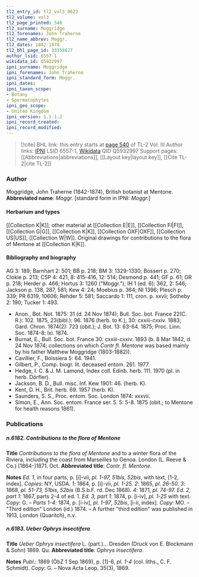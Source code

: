 ```yaml
---
tl2_entry_id: tl2_vol3_0623
tl2_volume: vol3
tl2_page_printed: 540
tl2_surname: Moggridge
tl2_forenames: John Traherne
tl2_name_abbrev: Moggr.
tl2_dates: 1842-1874
tl2_bhl_page_id: 33355627
author_lsid: 6557-1
wikidata_id: Q5932997
ipni_surname: Moggridge
ipni_forenames: John Traherne
ipni_standard_form: Moggr.
ipni_dates: 
ipni_taxon_scope: 
- Botany
- Spermatophytes
ipni_geo_scope: 
- United Kingdom
ipni_version: 1.1.1.2
ipni_record_created: 
ipni_record_modified:
---
```


> [!cite] BHL link: this entry starts at [page 540](https://www.biodiversitylibrary.org/page/33355627) of TL-2 Vol. III
> Author links: [IPNI](https://www.ipni.org/a/6557-1) LSID 6557-1, [Wikidata](https://www.wikidata.org/wiki/Q5932997) QID Q5932997
> Support pages: [[Abbreviations|abbreviations]], [[Layout key|layout key]], [[Cite TL-2|cite TL-2]]

### Author

Moggridge, John Traherne (1842-1874), British botanist at Mentone. 
**Abbreviated name**: *Moggr.* \[standard form in IPNI: *Moggr.*\]

#### Herbarium and types

[[Collection K|K]]; other material at [[Collection E|E]], [[Collection FI|FI]], [[Collection G|G]], [[Collection K|K]], [[Collection OXF|OXF]], [[Collection US|US]], [[Collection W|W]]. Original drawings for contributions to the flora of Mentone at [[Collection K|K]].

#### Bibliography and biography

AG 3: 189; Barnhart 2: 501; BB p. 218; BM 3: 1329-1330; Bossert p. 270; Clokie p. 213; CSP 4: 421, 8: 415-416, 12: 514; Desmond p. 441; GF p. 61; GR p. 218; Herder p. 466; Hortus 3: 1260 ("Moggr."); IH 1 (ed. 6): 362, 2: 546; Jackson p. 138, 287, 581; Kew 4: 24; Moebius p. 364; NI 1396; Plesch p. 339; PR 6319, 10606; Rehder 5: 581; Saccardo 1: 111, cron. p. xxvii; Sotheby 2: 190; Tucker 1: 493.
- Anon., Bot. Not. 1875: 31 (d. 24 Nov 1874); Bull. Soc. bot. France 22(C. R.): 102. 1875, 23(bibl.): 96. 1876 (herb. to K.), 30: cxxiii-cxxiv. 1883; Gard. Chron. 1874(2): 723 (obit.); J. Bot. 13: 63-64. 1875; Proc. Linn. Soc. 1874-8: lxi. 1874.
- Burnat, E., Bull. Soc. bot. France 30: cxxiii-cxxiv. 1893 (b. 8 Mar 1842, d. 24 Nov 1874; collections on which *Contr fl. Mentone* was based mainly by his father Matthew Moggridge (1803-1882)).
- Cavillier, F., Boissiera 5: 64. 1941.
- Gilbert, P., Comp. biogr. lit. deceased entom. 261. 1977.
- Hedge, I. C. & J. M. Lamond, Index coll. Edinb. herb. 111. 1970 (pl. in herb. Dörfler).
- Jackson, B. D., Bull. misc. Inf. Kew 1901: 46. (herb. K).
- Kent, D. H., Brit. herb. 69. 1957 (herb. K).
- Saunders, S. S., Proc. entom. Soc. London 1874: xxxvii.
- Simon, E., Ann. Soc. entom. France ser. 5. 5: 5-8. 1875 (obit.; to Mentone for health reasons 1861).

### Publications

##### n.6182. Contributions to the flora of Mentone

**Title**
*Contributions to the flora of Mentone* and to a winter flora of the Riviera, including the coast from Marseilles to Genoa. London (L. Reeve & Co.) \[1864-\]1871. Oct.
**Abbreviated title**: *Contr. fl. Mentone*.

**Notes**
*Ed. 1*, in four parts, p. \[i\]-vii, *pl. 1-97, 51bis, 52bis*, with text, \[1-2, index\]. *Copies*: NY, USDA.
*1*: 1864, p. \[i\]-vii, *pl. 1-25.*
*2*: 1865, *pl. 26-50.*
*3*: 1868, *pl. 51-73, 51bis, 52bis* (B.S.b.F. rd. Dec 1868).
*4*: 1871, *pl. 74-97.*
*Ed. 2, part 1*: 1867, parts 2-4 of ed. 1.
*Ed. 3, part 1*: 1874, p. \[i-iv\], *pl. 1-25* with text. *Copy*: G. – *Parts 1-4*: 1874, p. \[i-iv\], *pl. 1-97*, *52bis*, \[i-ii, index\]. *Copy*: MO. – "Third edition" London (id.) 1874. – A further "third edition" was published in 1913, London (Quaritch), n.v.

##### n.6183. Ueber Ophrys insectifera

**Title**
*Ueber Ophrys insectifera* L. (part.)... Dresden (Druck von E. Blockmann & Sohn) 1869. Qu.
**Abbreviated title**: *Ophrys insectifera*.

**Notes**
*Publ*.: 1869 (ÖbZ 1 Sep 1869), p. \[1\]-6, *pl. 1-4* (col. liths., C. F. Schmidt). *Copy*: G. – Nova Acta Leop. 35(3), 1869.

